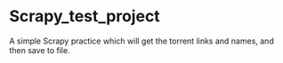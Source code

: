 Scrapy_test_project
===================

A simple Scrapy practice which will get the torrent links and names, and then save to file.
